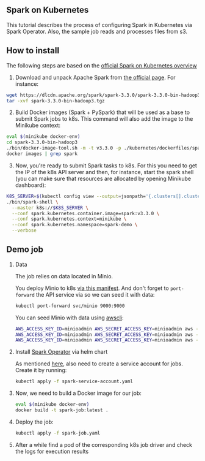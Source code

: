 ## Spark on Kubernetes

This tutorial describes the process of configuring Spark in Kubernetes via Spark Operator. Also, the sample job reads and processes files from s3.

## How to install

The following steps are based on the [official Spark on Kubernetes overview](https://spark.apache.org/docs/3.2.1/running-on-kubernetes.html)


1. Download and unpack Apache Spark from [the official page](https://spark.apache.org/downloads.html). For instance:

```bash
wget https://dlcdn.apache.org/spark/spark-3.3.0/spark-3.3.0-bin-hadoop3.tgz
tar -xvf spark-3.3.0-bin-hadoop3.tgz
```

2. Build Docker images (Spark + PySpark) that will be used as a base to submit Spark jobs to k8s. This command will also add the image to the Minikube context:

```bash
eval $(minikube docker-env)
cd spark-3.3.0-bin-hadoop3
./bin/docker-image-tool.sh -m -t v3.3.0 -p ./kubernetes/dockerfiles/spark/bindings/python/Dockerfile build
docker images | grep spark
```

3. Now, you're ready to submit Spark tasks to k8s. For this you need to get the IP of the k8s API server and then, for instance, start the spark shell (you can make sure that resources are allocated by opening Minikube dashboard):

```bash
K8S_SERVER=$(kubectl config view --output=jsonpath='{.clusters[].cluster.server}')
./bin/spark-shell \
  --master k8s://$K8S_SERVER \
  --conf spark.kubernetes.container.image=spark:v3.3.0 \
  --conf spark.kubernetes.context=minikube \
  --conf spark.kubernetes.namespace=spark-demo \
  --verbose
```


## Demo job

1. Data

    The job relies on data located in Minio.

    You deploy Minio to k8s [via this manifest](./minio_deployment.yaml). And don't forget to `port-forward` the API service via so we can seed it with data:
    ```bash
    kubectl port-forward svc/minio 9000:9000
    ```

    You can seed Minio with data using [awscli](https://pypi.org/project/awscli/):
    ```bash
    AWS_ACCESS_KEY_ID=minioadmin AWS_SECRET_ACCESS_KEY=minioadmin aws --endpoint-url http://localhost:9000 s3 mb s3://data
    AWS_ACCESS_KEY_ID=minioadmin AWS_SECRET_ACCESS_KEY=minioadmin aws --endpoint-url http://localhost:9000 s3 cp ../data/ s3://data/ --recursive
    AWS_ACCESS_KEY_ID=minioadmin AWS_SECRET_ACCESS_KEY=minioadmin aws --endpoint-url http://localhost:9000 s3 ls s3://data
    ```

2. Install [Spark Operator](https://github.com/GoogleCloudPlatform/spark-on-k8s-operator/blob/master/docs/quick-start-guide.md) via helm chart

    As mentioned [here](https://github.com/GoogleCloudPlatform/spark-on-k8s-operator/issues/1314#issuecomment-892916095), also need to create a service account for jobs. Create it by running:
    ```bash
    kubectl apply -f spark-service-account.yaml
    ```


3. Now, we need to build a Docker image for our job:

    ```bash
    eval $(minikube docker-env)
    docker build -t spark-job:latest .
    ```


4. Deploy the job:

    ```bash
    kubectl apply -f spark-job.yaml
    ```

5. After a while find a pod of the corresponding k8s job driver and check the logs for execution results

